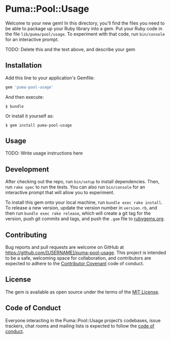 # Puma::Pool::Usage

Welcome to your new gem! In this directory, you'll find the files you need to be able to package up your Ruby library into a gem. Put your Ruby code in the file `lib/puma/pool/usage`. To experiment with that code, run `bin/console` for an interactive prompt.

TODO: Delete this and the text above, and describe your gem

## Installation

Add this line to your application's Gemfile:

```ruby
gem 'puma-pool-usage'
```

And then execute:

    $ bundle

Or install it yourself as:

    $ gem install puma-pool-usage

## Usage

TODO: Write usage instructions here

## Development

After checking out the repo, run `bin/setup` to install dependencies. Then, run `rake spec` to run the tests. You can also run `bin/console` for an interactive prompt that will allow you to experiment.

To install this gem onto your local machine, run `bundle exec rake install`. To release a new version, update the version number in `version.rb`, and then run `bundle exec rake release`, which will create a git tag for the version, push git commits and tags, and push the `.gem` file to [rubygems.org](https://rubygems.org).

## Contributing

Bug reports and pull requests are welcome on GitHub at https://github.com/[USERNAME]/puma-pool-usage. This project is intended to be a safe, welcoming space for collaboration, and contributors are expected to adhere to the [Contributor Covenant](http://contributor-covenant.org) code of conduct.

## License

The gem is available as open source under the terms of the [MIT License](https://opensource.org/licenses/MIT).

## Code of Conduct

Everyone interacting in the Puma::Pool::Usage project’s codebases, issue trackers, chat rooms and mailing lists is expected to follow the [code of conduct](https://github.com/[USERNAME]/puma-pool-usage/blob/master/CODE_OF_CONDUCT.md).
